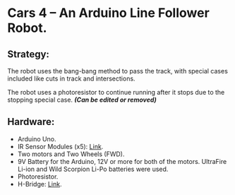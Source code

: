 # Cars 4 – An Arduino Line Follower Robot.

## Strategy:

The robot uses the bang-bang method to pass the track, with special cases included like cuts in track and intersections.

The robot uses a photoresistor to continue running after it stops due to the stopping special case. ***(Can be edited or removed)***

## Hardware:

- Arduino Uno.
- IR Sensor Modules (x5): [Link](http://ram-e-shop.com/oscmax/catalog/product_info.php?products_id=3213).
- Two motors and Two Wheels (FWD).
- 9V Battery for the Arduino, 12V or more for both of the motors. UltraFire Li-ion and Wild Scorpion Li-Po batteries were used.
- Photoresistor.
- H-Bridge: [Link](https://howtomechatronics.com/tutorials/arduino/arduino-dc-motor-control-tutorial-l298n-pwm-h-bridge/).

